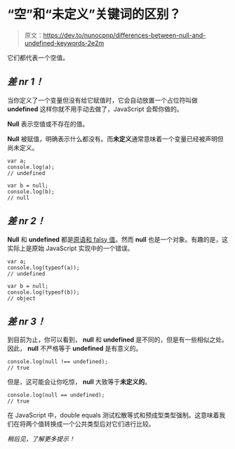 # “空”和“未定义”关键词的区别？

> 原文：<https://dev.to/nunocpnp/differences-between-null-and-undefined-keywords-2e2m>

它们都代表一个空值。

## ***差 nr 1！***

当你定义了一个变量但没有给它赋值时，它会自动放置一个占位符叫做 **undefined** 这样你就不用手动去做了，JavaScript 会帮你做的。

**Null** 表示空值或不存在的值。

**Null** 被赋值，明确表示什么都没有。而**未定义**通常意味着一个变量已经被声明但尚未定义。

```
var a;
console.log(a);
// undefined

var b = null;
console.log(b);
// null 
```

## ***差 nr 2！***

**Null** 和 **undefined** 都是<u>原语和 falsy 值</u>。然而 **null** 也是一个对象。有趣的是，这实际上是原始 JavaScript 实现中的一个错误。

```
var a;
console.log(typeof(a));
// undefined

var b = null;
console.log(typeof(b));
// object 
```

## ***差 nr 3！***

到目前为止，你可以看到， **null** 和 **undefined** 是不同的，但是有一些相似之处。因此， **null** 不严格等于 **undefined** 是有意义的。

```
console.log(null !== undefined);
// true 
```

但是，这可能会让你吃惊， **null** 大致等于**未定义的**。

```
console.log(null == undefined);
// true 
```

在 JavaScript 中，double equals 测试松散等式和预成型类型强制。这意味着我们在将两个值转换成一个公共类型后对它们进行比较。

*稍后见，了解更多提示！*